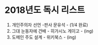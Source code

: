 
# 2018년도 독시 리스트

1. 개인주의자 선언 -판사 문유석 - (1/4 완료)
2. 그대 눈동자에 건배 - 히가시노 게이고 - (ing)
3. 도메인 주도 설계 - 위키북스 -  (ing)


